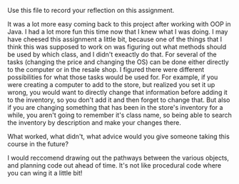 Use this file to record your reflection on this assignment. 

It was a lot more easy coming back to this project after working with OOP in Java. I had a lot more fun this time now that I knew what I was doing. I may have cheesed this assignment a little bit, because one of the things that I think this was supposed to work on was figuring out what methods should be used by which class, and I didn't exeactly do that. For several of the tasks (changing the price and changing the OS) can be done either directly to the computer or in the resale shop. I figured there were different possibilities for what those tasks would be used for. For example, if you were creating a computer to add to the store, but realized you set it up wrong, you would want to directly change that information before adding it to the inventory, so you don't add it and then forget to change that. But also if you are changing something that has been in the store's inventory for a while, you aren't going to remember it's class name, so being able to search the inventory by description and make your changes there. 

What worked, what didn't, what advice would you give someone taking this course in the future?

I would reccomend drawing out the pathways between the various objects, and planning code out ahead of time. It's not like procedural code where you can wing it a little bit!